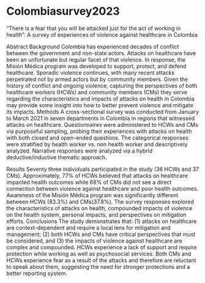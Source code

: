 # Colombiasurvey2023
“There is a fear that you will be attacked just for the act of working in health”:   A survey of experiences of violence against healthcare in Colombia

Abstract
Background
Colombia has experienced decades of conflict between the government and non-state actors. Attacks on healthcare have been an unfortunate but regular facet of that violence. In response, the Misión Médica program was developed to support, protect, and defend healthcare. Sporadic violence continues, with many recent attacks perpetrated not by armed actors but by community members. Given the history of conflict and ongoing violence, capturing the perspectives of both healthcare workers (HCWs) and community members (CMs) they serve regarding the characteristics and impacts of attacks on health in Colombia may provide some insight into how to better prevent violence and mitigate its impacts. 
Methods
A cross-sectional survey was conducted from January to March 2021 in seven departments in Colombia in regions that witnessed attacks on healthcare. Questionnaires were administered to HCWs and CMs via purposeful sampling, probing their experiences with attacks on health with both closed and open-ended questions. The categorical responses were stratified by health worker vs. non health worker and descriptively analyzed. Narrative responses were analyzed via a hybrid deductive/inductive thematic approach.
 
Results
Seventy three individuals participated in the study (36 HCWs and 37 CMs). Approximately, 77% of HCWs believed that attacks on healthcare impacted health outcomes while 68% of CMs did not see a direct connection between violence against healthcare and poor health outcomes. Awareness of the Misión Médica program was significantly different between HCWs (83.3%) and CMs(37.8%). The survey responses explored the characteristics of attacks on health, compounded impacts of violence on the health system, personal impacts, and perspectives on mitigation efforts. 
Conclusions
The study demonstrates that: (1) attacks on healthcare are context-dependent and require a local lens for mitigation and management; (2) both HCWs and CMs have critical perspectives that must be considered, and (3) the impacts of violence against healthcare are complex and compounded. HCWs experience a lack of support and require protection while working as well as psychosocial services. Both CMs and HCWs experience fear as a result of the attacks and therefore are reluctant to speak about them, suggesting the need for stronger protections and a better reporting system.

